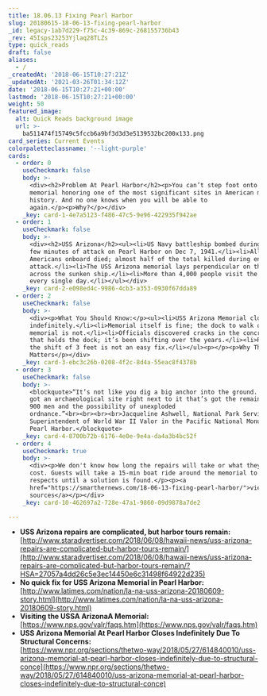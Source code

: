 ```yaml
---
title: 18.06.13 Fixing Pearl Harbor
slug: 20180615-18-06-13-fixing-pearl-harbor
_id: legacy-1ab7d229-f75c-4c39-869c-268155736b43
_rev: 45Isps23253Yjlaq28TLZs
type: quick_reads
draft: false
aliases:
  - /
_createdAt: '2018-06-15T10:27:21Z'
_updatedAt: '2021-03-26T01:34:12Z'
date: '2018-06-15T10:27:21+00:00'
lastmod: '2018-06-15T10:27:21+00:00'
weight: 50
featured_image:
  alt: Quick Reads background image
  url: >-
    ba511474f15749c5fccb6a9bf3d3d3e5139532bc200x133.png
card_series: Current Events
colorpaletteclassname: '--light-purple'
cards:
  - order: 0
    useCheckmark: false
    body: >-
      <div><h2>Problem At Pearl Harbor</h2><p>You can’t step foot onto the
      memorial honoring one of the most significant sites in American military
      history. And no one knows when you will be able to
      again.</p><p>Why?</p></div>
    _key: card-1-4e7a5123-f486-47c5-9e96-422935f942ae
  - order: 1
    useCheckmark: false
    body: >-
      <div><h2>USS Arizona</h2><ul><li>US Navy battleship bombed during first
      few minutes of attack on Pearl Harbor on Dec 7, 1941.</li><li>All 1177
      Americans onboard died; almost half of the total killed during entire
      attack.</li><li>The USS Arizona memorial lays perpendicular on the surface
      across the sunken ship.</li><li>More than 4,000 people visit the memorial
      every single day.</li></ul></div>
    _key: card-2-e098ed4c-9986-4cb3-a353-0930f67dda89
  - order: 2
    useCheckmark: false
    body: >-
      <div><p>What You Should Know:</p><ul><li>USS Arizona Memorial closed
      indefinitely.</li><li>Memorial itself is fine; the dock to walk onto the
      memorial is not.</li><li>Officials discovered cracks in the concrete pier
      that holds the dock; it’s been shifting over the years.</li><li>Repairing
      the shift of 3 feet is not an easy fix.</li></ul><p></p><p>Why This
      Matters</p></div>
    _key: card-3-ebc3c26b-0208-4f2c-8d4a-55eac8f4378b
  - order: 3
    useCheckmark: false
    body: >-
      <blockquote>“It’s not like you dig a big anchor into the ground. You’ve
      got an archaeological site right next to it that’s got the remains of over
      900 men and the possibility of unexploded
      ordnance.”<br><br><br><br>Jacqueline Ashwell, National Park Service,
      Superintendent of World War II Valor in the Pacific National Monument,
      Pearl Harbor.</blockquote>
    _key: card-4-8700b72b-6176-4e0e-9e4a-da4a3b4bc52f
  - order: 4
    useCheckmark: true
    body: >-
      <div><p>We don't know how long the repairs will take or what they will
      cost. Guests will take a 15-min boat ride around the memorial to pay their
      respects until a solution is found.</p><p><a
      href="https://smarthernews.com/18-06-13-fixing-pearl-harbor/">view
      sources</a></p></div>
    _key: card-10-462697a2-728e-47a1-9860-09d9878a7de2

---
```

* **USS Arizona repairs are complicated, but harbor tours remain:**  
[http://www.staradvertiser.com/2018/06/08/hawaii-news/uss-arizona-repairs-are-complicated-but-harbor-tours-remain/](http://www.staradvertiser.com/2018/06/08/hawaii-news/uss-arizona-repairs-are-complicated-but-harbor-tours-remain/?HSA=27057a4dd26c5e3ec14450e6c31498f64922d235)
* **No quick fix for USS Arizona Memorial in Pearl Harbor:**[http://www.latimes.com/nation/la-na-uss-arizona-20180609-story.html](http://www.latimes.com/nation/la-na-uss-arizona-20180609-story.html)
* **Visiting the USSA ArizonaA Memorial:**  
[https://www.nps.gov/valr/faqs.htm](https://www.nps.gov/valr/faqs.htm)
* **USS Arizona Memorial At Pearl Harbor Closes Indefinitely Due To Structural Concerns:**  
[https://www.npr.org/sections/thetwo-way/2018/05/27/614840010/uss-arizona-memorial-at-pearl-harbor-closes-indefinitely-due-to-structural-conce](https://www.npr.org/sections/thetwo-way/2018/05/27/614840010/uss-arizona-memorial-at-pearl-harbor-closes-indefinitely-due-to-structural-conce)